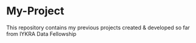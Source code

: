 # My-Project
This repository contains my previous projects created &amp; developed so far from IYKRA Data Fellowship
